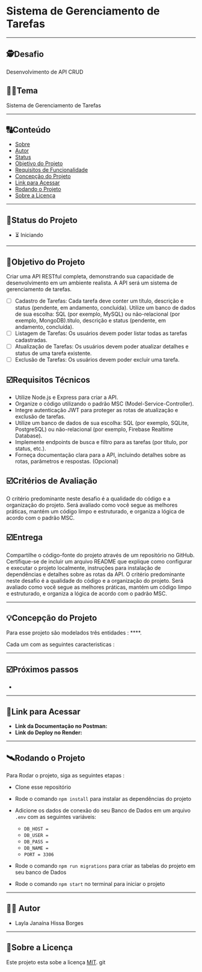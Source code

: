 # Sistema de Gerenciamento de Tarefas

---

## 🕵Desafio

Desenvolvimento de API CRUD


## 🧑‍🚀Tema

Sistema de Gerenciamento de Tarefas

---

## 🔠Conteúdo

<!--ts-->

* [Sobre](#sobre)
* [Autor](#👩🏾-autor)
* [Status](#status)
* [Objetivo do Projeto](#objetivo-do-projeto)
* [Requisitos de Funcionalidade](#requisitos-de-funcionalidade)
* [Concepção do Projeto](#concepcao-do-projeto)
* [Link para Acessar](#link-para-acessar)
* [Rodando o Projeto](#rodando-o-projeto)
* [Sobre a Licença](#sobre-a-licença)

<!--te-->

---

## 🧭Status do Projeto

- ⏳ Iniciando

---

## 🎯Objetivo do Projeto

Criar uma API RESTful completa, demonstrando sua capacidade de desenvolvimento em um ambiente realista. A API será um sistema de gerenciamento de tarefas. 

- [ ] Cadastro de Tarefas: Cada tarefa deve conter um título, descrição e status (pendente, em andamento, concluída).
  Utilize um banco de dados de sua escolha: SQL (por exemplo, MySQL) ou não-relacional (por exemplo, MongoDB).título, descrição e status (pendente, em andamento, concluída).
- [ ] Listagem de Tarefas: Os usuários devem poder listar todas as tarefas cadastradas.
- [ ] Atualização de Tarefas: Os usuários devem poder atualizar detalhes e status de uma tarefa existente.
- [ ] Exclusão de Tarefas: Os usuários devem poder excluir uma tarefa.

## ☑️Requisitos Técnicos

- Utilize Node.js e Express para criar a API.
- Organize o código utilizando o padrão MSC (Model-Service-Controller).
- Integre autenticação JWT para proteger as rotas de atualização e exclusão de tarefas.
- Utilize um banco de dados de sua escolha: SQL (por exemplo, SQLite, PostgreSQL) ou não-relacional (por exemplo, Firebase Realtime Database).
- Implemente endpoints de busca e filtro para as tarefas (por título, por status, etc.).
- Forneça documentação clara para a API, incluindo detalhes sobre as rotas, parâmetros e respostas. (Opcional)


## ☑️Critérios de Avaliação

O critério predominante neste desafio é a qualidade do código e a organização do projeto. Será avaliado como você segue as melhores práticas, mantém um código limpo e estruturado, e organiza a lógica de acordo com o padrão MSC.


## ☑️Entrega

Compartilhe o código-fonte do projeto através de um repositório no GitHub. Certifique-se de incluir um arquivo README que explique como configurar e executar o projeto localmente, instruções para instalação de dependências e detalhes sobre as rotas da API. O critério predominante neste desafio é a qualidade do código e a organização do projeto. Será avaliado como você segue as melhores práticas, mantém um código limpo e estruturado, e organiza a lógica de acordo com o padrão MSC.


---

## 💡Concepção do Projeto

Para esse projeto são modelados três entidades : ****.

Cada um com as seguintes caracteristicas :


---

## ☑️Próximos passos

-

---

## 🔗Link para Acessar

- **Link da Documentação no Postman:**
- **Link do Deploy no Render:**

---

## 🛰Rodando o Projeto

Para Rodar o projeto, siga as seguintes etapas :

- Clone esse repositório
- Rode o comando `npm install` para instalar as dependências do projeto
- Adicione os dados de conexão do seu Banco de Dados em um arquivo `.env` com as seguintes variáveis:

  * `DB_HOST = `
  * `DB_USER = `
  * `DB_PASS = `
  * `DB_NAME = `
  * `PORT = 3306`
- Rode o comando `npm run migrations` para criar as tabelas do projeto em seu banco de Dados
- Rode o comando `npm start` no terminal para iniciar o projeto

---

## 👩🏾 Autor

- Layla Janaína Hissa Borges

---

## 📝Sobre a Licença

Este projeto esta sobe a licença [MIT](./LICENSE).
git
